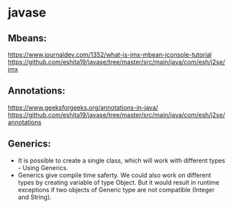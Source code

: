 # javase
## Mbeans:
   https://www.journaldev.com/1352/what-is-jmx-mbean-jconsole-tutorial
   https://github.com/eshita19/javase/tree/master/src/main/java/com/esh/j2se/jmx
## Annotations: 
   https://www.geeksforgeeks.org/annotations-in-java/
   https://github.com/eshita19/javase/tree/master/src/main/java/com/esh/j2se/annotations
   
## Generics:
   - It is possible to create a single class, which will work with different types - Using Generics.
   - Generics give compile time saferty. We could also work on different types by creating variable of type Object. But it would result in runtime exceptions if two objects of Generic type are not compatible (Integer and String).
   
   

   
   

 

